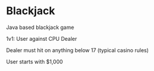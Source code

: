 # Blackjack
Java based blackjack game 

1v1: User against CPU Dealer

Dealer must hit on anything below 17 (typical casino rules)

User starts with $1,000
